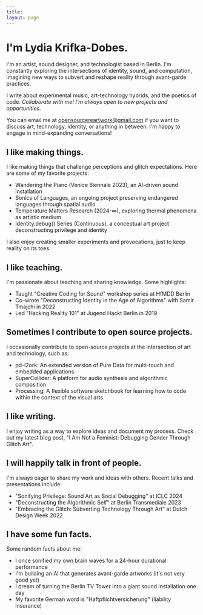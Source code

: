```yaml
---
title:
layout: page
---
```


<a rel="me" style="display:none;" href="https://mastodon.social/@tekknolagi">Mastodon</a>

# I'm Lydia Krifka-Dobes.

I'm an artist, sound designer, and technologist based in Berlin. I'm constantly exploring the intersections of identity, sound, and computation, imagining new ways to subvert and reshape reality through avant-garde practices.

I write about experimental music, art-technology hybrids, and the poetics of code. *Collaborate with me! I'm always open to new projects and opportunities.*

You can email me at opensourcereartwork@gmail.com if you want to discuss art, technology, identity, or anything in between. I'm happy to engage in mind-expanding conversations!

## I like making things. 

I like making things that challenge perceptions and glitch expectations. Here are some of my favorite projects:

* Wandering the Piano (Venice Biennale 2023), an AI-driven sound installation
* Sonics of Languages, an ongoing project preserving endangered languages through spatial audio
* Temperature Matters Research (2024-∞), exploring thermal phenomena as artistic medium
* Identity.debug() Series (Continuous), a conceptual art project deconstructing privilege and identity

I also enjoy creating smaller experiments and provocations, just to keep reality on its toes.

## I like teaching.

I'm passionate about teaching and sharing knowledge. Some highlights:

* Taught "Creative Coding for Sound" workshop series at HfMDD Berlin
* Co-wrote "Deconstructing Identity in the Age of Algorithms" with Samir Tmajchi in 2022
* Led "Hacking Reality 101" at Jugend Hackt Berlin in 2019

## Sometimes I contribute to open source projects.

I occasionally contribute to open-source projects at the intersection of art and technology, such as:

* pd-l2ork: An extended version of Pure Data for multi-touch and embedded applications
* SuperCollider: A platform for audio synthesis and algorithmic composition
* Processing: A flexible software sketchbook for learning how to code within the context of the visual arts

## I like writing.

I enjoy writing as a way to explore ideas and document my process. Check out my latest blog post, "I Am Not a Feminist: Debugging Gender Through Glitch Art".

## I will happily talk in front of people.

I'm always eager to share my work and ideas with others. Recent talks and presentations include:

* "Sonifying Privilege: Sound Art as Social Debugging" at ICLC 2024
* "Deconstructing the Algorithmic Self" at Berlin Transmediale 2023
* "Embracing the Glitch: Subverting Technology Through Art" at Dutch Design Week 2022

## I have some fun facts.

Some random facts about me:

* I once sonified my own brain waves for a 24-hour durational performance
* I'm building an AI that generates avant-garde artworks (it's not very good yet)
* I dream of turning the Berlin TV Tower into a giant sound installation one day
* My favorite German word is "Haftpflichtversicherung" (liability insurance)


<!-- 
# I'm Max Bernstein.

I am a human and [programmer](https://github.com/tekknolagi). I like to read
books, take photos, and ride bikes in the hills near my house. I [tweet
things](https://twitter.com/tekknolagi) (and [toot
things](https://mastodon.social/@tekknolagi)) about bread, legumes, and
compilers. **Hire me! I am looking for a dynamic language runtimes or compilers
job.** (Still true in Oct 2024)

You can [email me](mailto:contact@bernsteinbear.com) if you so desire. I'm
happy to talk about education, programming languages, cycling, and more.

## I like making things.

That's probably an understatement. Here are some of my favorite projects:

* The [National Malware Association](https://nationalmalware.org/), an
  organization focused on security and education
* [scrapscript.py](https://github.com/tekknolagi/scrapscript), an
  implementation of the Scrapscript language. Check out the [blog](/blog/scrapscript/)
  [posts](/blog/scrapscript-baseline/) (and [three](/blog/scrapscript-tricks/))
  too
* [Cinder](https://github.com/facebookincubator/cinder), Instagram's
  performance-oriented fork of CPython---try it out on
  [trycinder.com](https://trycinder.com) (which I built!)
* [Skybison](https://github.com/tekknolagi/skybison) (fork of
  [original](https://github.com/facebookexperimental/skybison)), Instagram's
  performance-oriented greenfield implementation of Python
* [shru.gg](https://shru.gg), a website built just so I would have to stop
  finding, copying, and pasting that shrug emoji. If you like it, you are
  welcome [to help keep it running](https://github.com/sponsors/tekknolagi)

and some [older projects](/older-projects/).

I like making things [just for fun](https://justforfunnoreally.dev/).

## I like teaching.

* I taught [CS 4973: ISDT](/isdt/) at Northeastern, Summer Session 2,
  2024
* I taught [CS 50ISDT](/isdt/) (2021) with Tom Hebb at Tufts
* I taught [EXP 57](/excollege/) (2018) with Yuki Zaninovich at Tufts

[Tom](https://tchebb.me/) and I wrote *Introduction to Software Development
Tooling* (ISDT) originally for Tufts (as CS 50 ISDT), and then made some
modifications to teach it at Northeastern (as CS 4973 ISDT).

[Yuki](https://yzan424.github.io/) and I wrote *EXP 57: Tech Trends and
Careers* for the Experimental College at Tufts University to teach students
about personal and professional development. In 2021, we taught a
much-condensed version of it as a multi-day workshop at Tufts.

* I TAed CS 4530 at Northeastern (Fall 2023)
* I TAed CS 11 (intro), 15 (data structures), 40 (machine structure), and
  Concurrent Programming at Tufts and was the head TA for 11 and 15

I also worked at the Center for Education Research at Stanford (CERAS) in 2014
and taught robotics at a summer camp some time between 2013 and 2018.

## Sometimes I contribute to open source projects.

* [PyPy](https://www.pypy.org/)
  ([!848](https://foss.heptapod.net/pypy/pypy/-/merge_requests/848),
  [!858](https://foss.heptapod.net/pypy/pypy/-/merge_requests/858))
* [Cinder](https://github.com/facebookincubator/cinder)
* [Skybison](https://github.com/tekknolagi/skybison)
  (fork of [original](https://github.com/facebookexperimental/skybison))
* [YJIT](https://github.com/Shopify/ruby)
  ([#58](https://github.com/Shopify/ruby/pull/58),
   [#59](https://github.com/Shopify/ruby/pull/59)),
  which now lives in [upstream Ruby](https://github.com/ruby/ruby)
* [CPython](https://www.python.org/)
  ([bpo-36929](https://github.com/python/cpython/pull/13392),
  [bpo-38648](https://github.com/python/cpython/pull/17002),
  [bpo-42065](https://github.com/python/cpython/pull/19940),
  [bpo-42199](https://github.com/python/cpython/pull/23031),
  [faster-cpython #546](https://github.com/faster-cpython/ideas/issues/546))
* [Pyre](https://pyre-check.org/)
  ([Refactor protocol inference](https://github.com/facebook/pyre-check/commit/f14577db5940c0b4087fffe209786cd4075f37df))
* [Clang](https://clang.llvm.org/)
  ([rC345558](https://reviews.llvm.org/rC345558))
* [Reason](https://github.com/facebook/reason)

Fun fact: I have now contributed to five different Python runtimes (Skybison,
Cinder, CPython, PyPy, and Pyjion).

## I like writing.

I have a blog but now I also have an academic paper! Check out [Dr Wenowdis:
Specializing dynamic language C extensions using type
information](/assets/img/dr-wenowdis.pdf) (PDF), which is accepted at PLDI SOAP
2024.

## I will happily talk in front of people.

* [*Dr Wenowdis: Specializing dynamic language C extensions using type information*](/assets/img/dr-wenowdis-slides.pdf) (PDF) at PLDI SOAP 2024
* [*Compiling ML models*](/assets/img/compiling-ml-models.pdf) (PDF) at NEU Software Day 2023
* [*Cinder: We didn't start the fire*](/assets/img/ecoop2022.pdf) (PDF) at [ECOOP 2022](https://2022.ecoop.org/details/ICOOOLPS-2022-papers/5/Cinder-We-didn-t-start-the-fire) (invited talk)
* *How Git works* at Tufts PolyHack 2019

## I have some fun facts.

* I [adopted the Person Biking emoji 🚴](https://twitter.com/unicode/status/1341803011501223936).
* I once biked across Germany (Tübingen to Puttgarden).
* I walked the entire [Walking City Trail](https://www.bostontrails.org/) in
  one day. It took 10 hours of moving time and 2 hours of eating time.
* I used to sell bread on the Internet. -->
